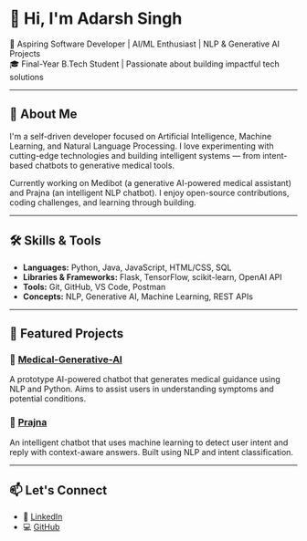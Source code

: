# 👋 Hi, I'm Adarsh Singh

🚀 Aspiring Software Developer | AI/ML Enthusiast | NLP & Generative AI Projects  
🎓 Final-Year B.Tech Student | Passionate about building impactful tech solutions

---

## 🧠 About Me

I'm a self-driven developer focused on Artificial Intelligence, Machine Learning, and Natural Language Processing. I love experimenting with cutting-edge technologies and building intelligent systems — from intent-based chatbots to generative medical tools.

Currently working on Medibot (a generative AI-powered medical assistant) and Prajna (an intelligent NLP chatbot). I enjoy open-source contributions, coding challenges, and learning through building.

---

## 🛠️ Skills & Tools

- **Languages:** Python, Java, JavaScript, HTML/CSS, SQL  
- **Libraries & Frameworks:** Flask, TensorFlow, scikit-learn, OpenAI API  
- **Tools:** Git, GitHub, VS Code, Postman  
- **Concepts:** NLP, Generative AI, Machine Learning, REST APIs

---

## 📌 Featured Projects

### 🔹 [Medical-Generative-AI](https://github.com/adarsh120q/Medical-Generative-AI)
A prototype AI-powered chatbot that generates medical guidance using NLP and Python. Aims to assist users in understanding symptoms and potential conditions.

### 🔹 [Prajna](https://github.com/adarsh120q/Prajna)
An intelligent chatbot that uses machine learning to detect user intent and reply with context-aware answers. Built using NLP and intent classification.

---

## 📫 Let's Connect

- 💼 [LinkedIn](https://www.linkedin.com/in/adarshsingh-120q)  
- 💻 [GitHub](https://github.com/adarsh120q)  
